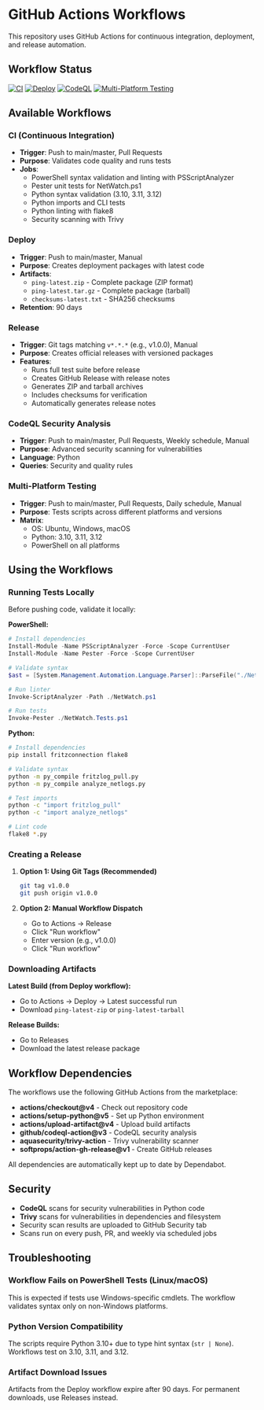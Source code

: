 # GitHub Actions Workflows

This repository uses GitHub Actions for continuous integration, deployment, and release automation.

## Workflow Status

[![CI](https://github.com/mistalan/ping/actions/workflows/ci.yml/badge.svg)](https://github.com/mistalan/ping/actions/workflows/ci.yml)
[![Deploy](https://github.com/mistalan/ping/actions/workflows/deploy.yml/badge.svg)](https://github.com/mistalan/ping/actions/workflows/deploy.yml)
[![CodeQL](https://github.com/mistalan/ping/actions/workflows/codeql.yml/badge.svg)](https://github.com/mistalan/ping/actions/workflows/codeql.yml)
[![Multi-Platform Testing](https://github.com/mistalan/ping/actions/workflows/multi-platform.yml/badge.svg)](https://github.com/mistalan/ping/actions/workflows/multi-platform.yml)

## Available Workflows

### CI (Continuous Integration)
- **Trigger**: Push to main/master, Pull Requests
- **Purpose**: Validates code quality and runs tests
- **Jobs**:
  - PowerShell syntax validation and linting with PSScriptAnalyzer
  - Pester unit tests for NetWatch.ps1
  - Python syntax validation (3.10, 3.11, 3.12)
  - Python imports and CLI tests
  - Python linting with flake8
  - Security scanning with Trivy

### Deploy
- **Trigger**: Push to main/master, Manual
- **Purpose**: Creates deployment packages with latest code
- **Artifacts**:
  - `ping-latest.zip` - Complete package (ZIP format)
  - `ping-latest.tar.gz` - Complete package (tarball)
  - `checksums-latest.txt` - SHA256 checksums
- **Retention**: 90 days

### Release
- **Trigger**: Git tags matching `v*.*.*` (e.g., v1.0.0), Manual
- **Purpose**: Creates official releases with versioned packages
- **Features**:
  - Runs full test suite before release
  - Creates GitHub Release with release notes
  - Generates ZIP and tarball archives
  - Includes checksums for verification
  - Automatically generates release notes

### CodeQL Security Analysis
- **Trigger**: Push to main/master, Pull Requests, Weekly schedule, Manual
- **Purpose**: Advanced security scanning for vulnerabilities
- **Language**: Python
- **Queries**: Security and quality rules

### Multi-Platform Testing
- **Trigger**: Push to main/master, Pull Requests, Daily schedule, Manual
- **Purpose**: Tests scripts across different platforms and versions
- **Matrix**:
  - OS: Ubuntu, Windows, macOS
  - Python: 3.10, 3.11, 3.12
  - PowerShell on all platforms

## Using the Workflows

### Running Tests Locally

Before pushing code, validate it locally:

**PowerShell:**
```powershell
# Install dependencies
Install-Module -Name PSScriptAnalyzer -Force -Scope CurrentUser
Install-Module -Name Pester -Force -Scope CurrentUser

# Validate syntax
$ast = [System.Management.Automation.Language.Parser]::ParseFile("./NetWatch.ps1", [ref]$null, [ref]$null)

# Run linter
Invoke-ScriptAnalyzer -Path ./NetWatch.ps1

# Run tests
Invoke-Pester ./NetWatch.Tests.ps1
```

**Python:**
```bash
# Install dependencies
pip install fritzconnection flake8

# Validate syntax
python -m py_compile fritzlog_pull.py
python -m py_compile analyze_netlogs.py

# Test imports
python -c "import fritzlog_pull"
python -c "import analyze_netlogs"

# Lint code
flake8 *.py
```

### Creating a Release

1. **Option 1: Using Git Tags (Recommended)**
   ```bash
   git tag v1.0.0
   git push origin v1.0.0
   ```

2. **Option 2: Manual Workflow Dispatch**
   - Go to Actions → Release
   - Click "Run workflow"
   - Enter version (e.g., v1.0.0)
   - Click "Run workflow"

### Downloading Artifacts

**Latest Build (from Deploy workflow):**
- Go to Actions → Deploy → Latest successful run
- Download `ping-latest-zip` or `ping-latest-tarball`

**Release Builds:**
- Go to Releases
- Download the latest release package

## Workflow Dependencies

The workflows use the following GitHub Actions from the marketplace:

- **actions/checkout@v4** - Check out repository code
- **actions/setup-python@v5** - Set up Python environment
- **actions/upload-artifact@v4** - Upload build artifacts
- **github/codeql-action@v3** - CodeQL security analysis
- **aquasecurity/trivy-action** - Trivy vulnerability scanner
- **softprops/action-gh-release@v1** - Create GitHub releases

All dependencies are automatically kept up to date by Dependabot.

## Security

- **CodeQL** scans for security vulnerabilities in Python code
- **Trivy** scans for vulnerabilities in dependencies and filesystem
- Security scan results are uploaded to GitHub Security tab
- Scans run on every push, PR, and weekly via scheduled jobs

## Troubleshooting

### Workflow Fails on PowerShell Tests (Linux/macOS)
This is expected if tests use Windows-specific cmdlets. The workflow validates syntax only on non-Windows platforms.

### Python Version Compatibility
The scripts require Python 3.10+ due to type hint syntax (`str | None`). Workflows test on 3.10, 3.11, and 3.12.

### Artifact Download Issues
Artifacts from the Deploy workflow expire after 90 days. For permanent downloads, use Releases instead.
